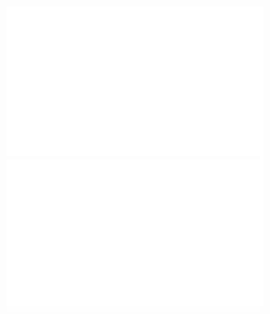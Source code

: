 <a href="https://github.com/jstrieb/github-stats" target="_blank">
  <picture>
    <source media="(prefers-color-scheme: dark)" srcset="https://github.com/arrietybeu/arrietybeu/blob/master/github-stats/overview.svg#gh-dark-mode-only">
    <img alt="Overview" src="https://github.com/arrietybeu/arrietybeu/blob/master/github-stats/overview.svg">
  </picture>
</a>
<a href="https://github.com/jstrieb/github-stats" target="_blank">
  <picture>
    <source media="(prefers-color-scheme: dark)" srcset="https://github.com/arrietybeu/arrietybeu/blob/master/github-stats/languages.svg#gh-dark-mode-only">
    <img alt="Overview" src="https://github.com/arrietybeu/arrietybeu/blob/master/github-stats/languages.svg">
	
  </picture>
</a>
